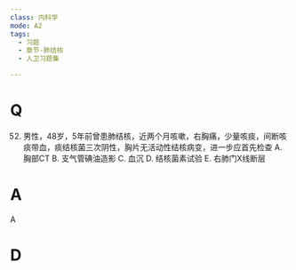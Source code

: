 ```yaml
---
class: 内科学
mode: A2
tags:
  - 习题
  - 章节-肺结核
  - 人卫习题集

---
```


# Q
52. 男性，48岁，5年前曾患肺结核，近两个月咳嗽，右胸痛，少量咳痰，间断咳痰带血，痰结核菌三次阴性，胸片无活动性结核病变，进一步应首先检查
A. 胸部CT
B. 支气管碘油造影
C. 血沉
D. 结核菌素试验
E. 右肺门X线断层
# A
A
# D
